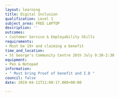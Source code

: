 ```yaml
---
layout: learning
title: Digital Inclusion
qualification: Level 1
subject_area: FREE LAPTOP
description: ''
outcomes:
- Customer Service & Employability Skills
requirements:
- Must be 19+ and claiming a benefit
time_and_location:
- St George's Community Centre 26th July 9:30-2:30
equipment:
- Pen & Notepad
information:
- " Must bring Proof of benefit and I.D "
council: false
date: 2019-04-11T11:09:17.000+00:00

---
```

